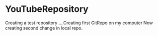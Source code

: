 # YouTubeRepository
Creating a test repository ....Creating first GitRepo on my computer
Now creating second change in local repo.

